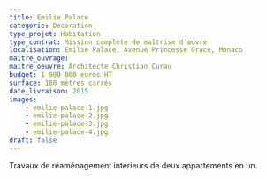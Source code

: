 ```yaml
---
title: Emilie Palace
categorie: Decoration
type_projet: Habitation
type_contrat: Mission complète de maîtrise d'œuvre
localisation: Emilie Palace, Avenue Princesse Grace, Monaco
maitre_ouvrage:
maitre_oeuvre: Architecte Christian Curau
budget: 1 900 000 euros HT
surface: 180 mètres carrés
date_livraison: 2015
images:
    - emilie-palace-1.jpg
    - emilie-palace-2.jpg
    - emilie-palace-3.jpg
    - emilie-palace-4.jpg
draft: false
---
```

Travaux de réaménagement intérieurs de deux appartements en un.